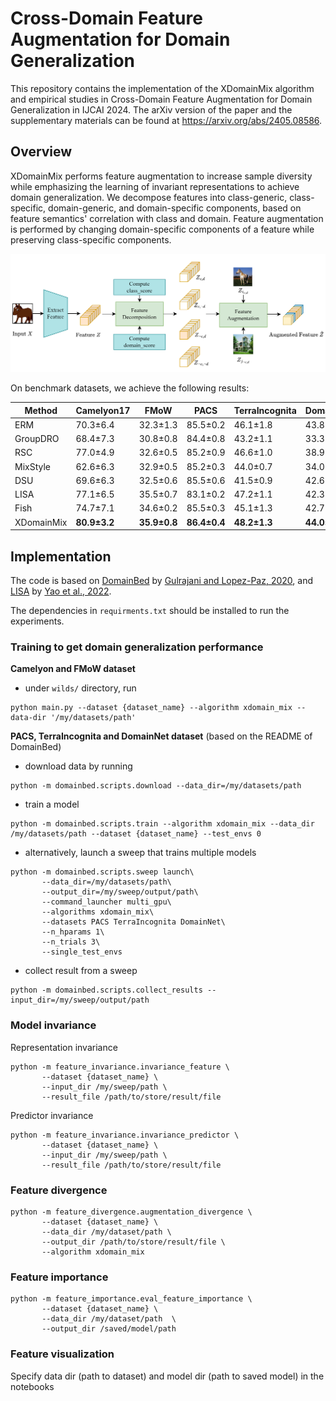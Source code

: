 # Cross-Domain Feature Augmentation for Domain Generalization

This repository contains the implementation of the XDomainMix algorithm and empirical studies in Cross-Domain Feature Augmentation for Domain Generalization in IJCAI 2024. The arXiv version of the paper and the supplementary materials can be found at https://arxiv.org/abs/2405.08586.

## Overview 

XDomainMix performs feature augmentation to increase sample diversity while emphasizing the learning of invariant representations to achieve domain generalization. 
We decompose features into class-generic, class-specific, domain-generic, and domain-specific components, based on feature semantics' correlation with class and domain.
Feature augmentation is performed by changing domain-specific components of a feature while preserving class-specific components.

<p align="center">
       <img src="overview.png">
</p>

On benchmark datasets, we achieve the following results:

| Method        | Camelyon17   | FMoW         | PACS         | TerraIncognita   | DomainNet    |
|---------------|--------------|--------------|--------------|------------------|--------------|
| ERM           | 70.3±6.4     | 32.3±1.3     | 85.5±0.2     | 46.1±1.8         | 43.8±0.1     |
| GroupDRO      | 68.4±7.3     | 30.8±0.8     | 84.4±0.8     | 43.2±1.1         | 33.3±0.2     |
| RSC           | 77.0±4.9     | 32.6±0.5     | 85.2±0.9     | 46.6±1.0         | 38.9±0.5     |
| MixStyle      | 62.6±6.3     | 32.9±0.5     | 85.2±0.3     | 44.0±0.7         | 34.0±0.1     |
| DSU           | 69.6±6.3     | 32.5±0.6     | 85.5±0.6     | 41.5±0.9         | 42.6±0.2     |
| LISA          | 77.1±6.5     | 35.5±0.7     | 83.1±0.2     | 47.2±1.1         | 42.3±0.3     |
| Fish          | 74.7±7.1     | 34.6±0.2     | 85.5±0.3     | 45.1±1.3        | 42.7±0.2     |
| XDomainMix    | **80.9±3.2** | **35.9±0.8** | **86.4±0.4** | **48.2±1.3**     | **44.0±0.2**|


## Implementation

The code is based on [DomainBed](https://github.com/facebookresearch/DomainBed) by [Gulrajani and Lopez-Paz, 2020](https://arxiv.org/abs/2007.01434), and [LISA](https://github.com/huaxiuyao/LISA) by [Yao et al., 2022](https://arxiv.org/abs/2201.00299).

The dependencies in `requirments.txt` should be installed to run the experiments.


### Training to get domain generalization performance 

**Camelyon and FMoW dataset**
- under `wilds/` directory, run 
```
python main.py --dataset {dataset_name} --algorithm xdomain_mix --data-dir '/my/datasets/path'
``` 

**PACS, TerraIncognita and DomainNet dataset** (based on the README of DomainBed)
- download data by running 
```
python -m domainbed.scripts.download --data_dir=/my/datasets/path
```
- train a model 
```
python -m domainbed.scripts.train --algorithm xdomain_mix --data_dir /my/datasets/path --dataset {dataset_name} --test_envs 0 
```
- alternatively, launch a sweep that trains multiple models
```
python -m domainbed.scripts.sweep launch\
       --data_dir=/my/datasets/path\
       --output_dir=/my/sweep/output/path\
       --command_launcher multi_gpu\
       --algorithms xdomain_mix\
       --datasets PACS TerraIncognita DomainNet\
       --n_hparams 1\
       --n_trials 3\
       --single_test_envs
```

- collect result from a sweep
```
python -m domainbed.scripts.collect_results --input_dir=/my/sweep/output/path
```



### Model invariance 

Representation invariance
```
python -m feature_invariance.invariance_feature \
       --dataset {dataset_name} \
       --input_dir /my/sweep/path \
       --result_file /path/to/store/result/file
```

Predictor invariance
```
python -m feature_invariance.invariance_predictor \
       --dataset {dataset_name} \
       --input_dir /my/sweep/path \
       --result_file /path/to/store/result/file 
```

### Feature divergence
```
python -m feature_divergence.augmentation_divergence \
       --dataset {dataset_name} \
       --data_dir /my/dataset/path \
       --output_dir /path/to/store/result/file \
       --algorithm xdomain_mix
```

### Feature importance 

```
python -m feature_importance.eval_feature_importance \
       --dataset {dataset_name} \
       --data_dir /my/dataset/path  \
       --output_dir /saved/model/path
```

### Feature visualization
Specify data dir (path to dataset) and model dir (path to saved model) in the notebooks 

<!-- ## Citation
 If you find our paper useful, you are welcome to cite it as 

 ```
 @inproceedings{liu2024,
  title={Cross-Domain Feature Augmentation for Domain Generalization},
  author={},
  booktitle={Proceeding of },
  year={2024}
}
 ``` -->
